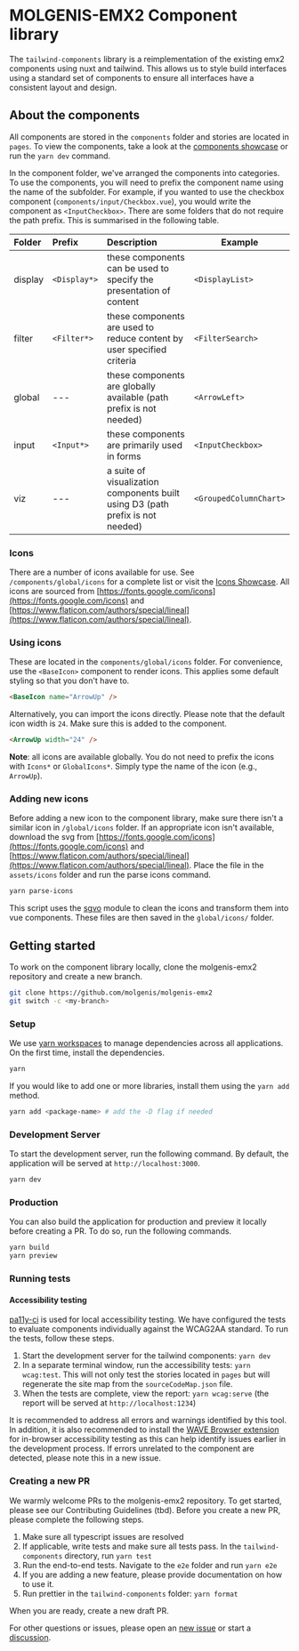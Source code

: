 # MOLGENIS-EMX2 Component library

The `tailwind-components` library is a reimplementation of the existing emx2 components using nuxt and tailwind. This allows us to style build interfaces using a standard set of components to ensure all interfaces have a consistent layout and design.

## About the components

All components are stored in the `components` folder and stories are located in `pages`. To view the components, take a look at the [components showcase](https://emx2.dev.molgenis.org/apps/tailwind-components) or run the `yarn dev` command.

In the component folder, we've arranged the components into categories. To use the components, you will need to prefix the component name using the name of the subfolder. For example, if you wanted to use the checkbox component (`components/input/Checkbox.vue`), you would write the component as `<InputCheckbox>`. There are some folders that do not require the path prefix. This is summarised in the following table.

| Folder  | Prefix       | Description                                                                    | Example                |
|:--------|:-------------|:-------------------------------------------------------------------------------|------------------------|
| display | `<Display*>` | these components can be used to specify the presentation of content            | `<DisplayList>`        |
| filter  | `<Filter*>`  | these components are used to reduce content by user specified criteria         | `<FilterSearch>`       |
| global  | ---          | these components are globally available (path prefix is not needed)            | `<ArrowLeft>`          |
| input   | `<Input*>`   | these components are primarily used in forms                                   | `<InputCheckbox>`      |
| viz     | ---          | a suite of visualization components built using D3 (path prefix is not needed) | `<GroupedColumnChart>` |

### Icons

There are a number of icons available for use. See `/components/global/icons` for a complete list or visit the [Icons Showcase](https://emx2.dev.molgenis.org/apps/tailwind-components/#/Icons.story). All icons are sourced from [https://fonts.google.com/icons](https://fonts.google.com/icons) and [https://www.flaticon.com/authors/special/lineal](https://www.flaticon.com/authors/special/lineal).

### Using icons

These are located in the `components/global/icons` folder. For convenience, use the `<BaseIcon>` component to render icons. This applies some default styling so that you don't have to.

```html
<BaseIcon name="ArrowUp" />
```

Alternatively, you can import the icons directly. Please note that the default icon width is `24`. Make sure this is added to the component.

```html
<ArrowUp width="24" />
```

**Note**: all icons are available globally. You do not need to prefix the icons with `Icons*` or `GlobalIcons*`. Simply type the name of the icon (e.g., `ArrowUp`).

### Adding new icons

Before adding a new icon to the component library, make sure there isn't a similar icon in `/global/icons` folder. If an appropriate icon isn't available, download the svg from [https://fonts.google.com/icons](https://fonts.google.com/icons) and [https://www.flaticon.com/authors/special/lineal](https://www.flaticon.com/authors/special/lineal). Place the file in the `assets/icons` folder and run the parse icons command.

```bash
yarn parse-icons
```

This script uses the [sgvo](https://github.com/svg/svgo) module to clean the icons and transform them into vue components. These files are then saved in the `global/icons/` folder.

## Getting started

To work on the component library locally, clone the molgenis-emx2 repository and create a new branch.

```bash
git clone https://github.com/molgenis/molgenis-emx2
git switch -c <my-branch>
```

### Setup

We use [yarn workspaces](https://yarnpkg.com/features/workspaces) to manage dependencies across all applications. On the first time, install the dependencies.

```bash
yarn
```

If you would like to add one or more libraries, install them using the `yarn add` method.

```bash
yarn add <package-name> # add the -D flag if needed
```

### Development Server

To start the development server, run the following command. By default, the application will be served at `http://localhost:3000`.

```bash
yarn dev
```

### Production

You can also build the application for production and preview it locally before creating a PR. To do so, run the following commands.

```bash
yarn build
yarn preview
```

### Running tests

#### Accessibility testing

[pa11y-ci](https://github.com/pa11y/pa11y-ci) is used for local accessibility testing. We have configured the tests to evaluate components individually against the WCAG2AA standard. To run the tests, follow these steps.

1. Start the development server for the tailwind components: `yarn dev`
2. In a separate terminal window, run the accessibility tests: `yarn wcag:test`. This will not only test the stories located in `pages` but will regenerate the site map from the `sourceCodeMap.json` file.
3. When the tests are complete, view the report: `yarn wcag:serve` (the report will be served at `http://localhost:1234`)

It is recommended to address all errors and warnings identified by this tool. In addition, it is also recommended to install the [WAVE Browser extension](https://wave.webaim.org/extension/) for in-browser accessibility testing as this can help identify issues earlier in the development process. If errors unrelated to the component are detected, please note this in a new issue.

### Creating a new PR

We warmly welcome PRs to the molgenis-emx2 repository. To get started, please see our Contributing Guidelines (tbd). Before you create a new PR, please complete the following steps.

1. Make sure all typescript issues are resolved
2. If applicable, write tests and make sure all tests pass. In the `tailwind-components` directory, run `yarn test`
3. Run the end-to-end tests. Navigate to the `e2e` folder and run `yarn e2e`
4. If you are adding a new feature, please provide documentation on how to use it.
5. Run prettier in the `tailwind-components` folder: `yarn format`

When you are ready, create a new draft PR.

For other questions or issues, please open an [new issue](https://github.com/molgenis/molgenis-emx2/issues/new/choose) or start a [discussion](https://github.com/molgenis/molgenis-emx2/discussions/new/choose).
